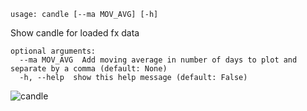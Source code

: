 ```
usage: candle [--ma MOV_AVG] [-h]
```

Show candle for loaded fx data

```
optional arguments:
  --ma MOV_AVG  Add moving average in number of days to plot and separate by a comma (default: None)
  -h, --help  show this help message (default: False)
```

![candle](https://user-images.githubusercontent.com/46355364/154029283-2e5e472b-4c2b-4e88-8fbe-f6a0925898b8.png)
